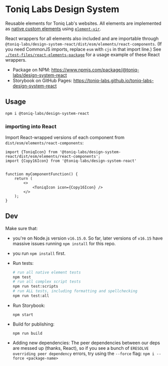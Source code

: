 # Toniq Labs Design System

Reusable elements for Toniq Lab's websites. All elements are implemented as [native custom elements](https://developer.mozilla.org/en-US/docs/Web/Web_Components/Using_custom_elements) using [`element-vir`](https://www.npmjs.com/package/element-vir).

React wrappers for all elements also included and are importable through `@toniq-labs/design-system-react/dist/esm/elements/react-components`. (If you need CommonJS imports, replace `esm` with `cjs` in that import line.) See [`./test-files/react-elements-package`](https://github.com/Toniq-Labs/toniq-labs-design-system-react/blob/main/test-files/react-elements-package/src/App.js) for a usage example of these React wrappers.

-   Package on NPM: https://www.npmjs.com/package/@toniq-labs/design-system-react
-   Storybook on GitHub Pages: https://toniq-labs.github.io/toniq-labs-design-system-react

## Usage

```bash
npm i @toniq-labs/design-system-react
```

### importing into React

Import React-wrapped versions of each component from `dist/esm/elements/react-components`:

```TSX
import {ToniqIcon} from '@toniq-labs/design-system-react/dist/esm/elements/react-components';
import {Copy16Icon} from '@toniq-labs/design-system-react'


function myComponentFunction() {
    return (
        <>
            <ToniqIcon icon={Copy16Icon} />
        </>
    );
}
```

## Dev

Make sure that:

-   you're on Node.js version `v16.15.0`. So far, later versions of `v16.15` have massive issues running `npm install` for this repo.
-   you run `npm install` first.

-   Run tests:
    ```bash
    # run all native element tests
    npm test
    # run all complex script tests
    npm run test:scripts
    # run ALL tests, including formatting and spellchecking
    npm run test:all
    ```
-   Run Storybook:
    ```
    npm start
    ```
-   Build for publishing:
    ```
    npm run build
    ```
-   Adding new dependencies:
    The peer dependencies between our deps are messed up (thanks, React), so if you see a bunch of `ERESOLVE overriding peer dependency` errors, try using the `--force` flag: `npm i --force <package-name>`
